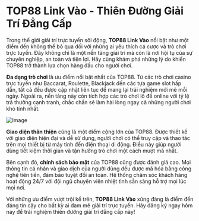 # TOP88 Link Vào - Thiên Đường Giải Trí Đẳng Cấp

Trong thế giới giải trí trực tuyến sôi động, **TOP88 Link Vào** nổi bật như một điểm đến không thể bỏ qua đối với những ai yêu thích cá cược và trò chơi trực tuyến. Đây không chỉ là một nền tảng giải trí mà còn là nơi hội tụ của sự chuyên nghiệp, an toàn và tiện lợi. Hãy cùng khám phá những lý do khiến TOP88 trở thành lựa chọn hàng đầu cho người chơi.

**Đa dạng trò chơi** là ưu điểm nổi bật nhất của TOP88. Từ các trò chơi casino trực tuyến như Baccarat, Roulette, Blackjack đến các tựa game slot hấp dẫn, tất cả đều được cập nhật liên tục để mang lại trải nghiệm mới mẻ mỗi ngày. Ngoài ra, nền tảng này còn tích hợp các trò chơi lô đề online với tỷ lệ trả thưởng cạnh tranh, chắc chắn sẽ làm hài lòng ngay cả những người chơi khó tính nhất.

![Image](https://github.com/user-attachments/assets/bd51ea9f-0666-407b-a7a7-98ead6de688c)

**Giao diện thân thiện** cũng là một điểm cộng lớn của TOP88. Được thiết kế với giao diện hiện đại và dễ sử dụng, người chơi có thể truy cập và thao tác trên mọi thiết bị từ máy tính đến điện thoại di động. Điều này giúp người dùng tiết kiệm thời gian và tận hưởng trò chơi một cách mượt mà nhất.

Bên cạnh đó, **chính sách bảo mật** của TOP88 cũng được đánh giá cao. Mọi thông tin cá nhân và giao dịch của người dùng đều được mã hóa bằng công nghệ tiên tiến, đảm bảo tuyệt đối an toàn. Hệ thống chăm sóc khách hàng hoạt động 24/7 với đội ngũ chuyên viên nhiệt tình sẵn sàng hỗ trợ mọi lúc mọi nơi.

Với những ưu điểm vượt trội kể trên, **TOP88 Link Vào** xứng đáng là điểm đến đáng tin cậy cho bất kỳ ai đam mê giải trí trực tuyến. Hãy đăng ký ngay hôm nay để trải nghiệm thiên đường giải trí đẳng cấp này!